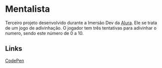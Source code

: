 # Mentalista

Terceiro projeto desenvolvido durante a Imersão Dev da [Alura](https://www.alura.com.br/). Ele se trata de um jogo de adivinhação. O jogador tem três tentativas para adivinhar o numero, sendo este número de 0 a 10. 

## Links

[CodePen](https://codepen.io/Makson19/full/abEoORg)